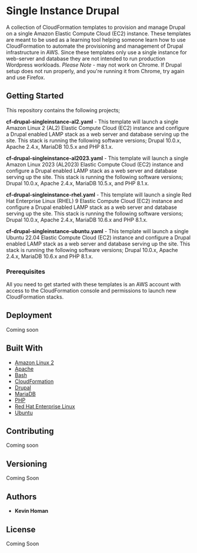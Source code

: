 # Single Instance Drupal

A collection of CloudFormation templates to provision and manage Drupal on a single Amazon Elastic Compute Cloud (EC2) instance. These templates are meant to be used as a learning tool helping someone learn how to use CloudFormation to automate the provisioning and management of Drupal infrastructure in AWS. Since these templates only use a single instance for web-server and database they are not intended to run production Wordpress workloads. *Please Note* - may not work on Chrome. If Drupal setup does not run properly, and you're running it from Chrome, try again and use Firefox.

## Getting Started

This repository contains the following projects;

**cf-drupal-singleinstance-al2.yaml** - This template will launch a single Amazon Linux 2 (AL2) Elastic Compute Cloud (EC2) instance and configure a Drupal enabled LAMP stack as a web server and database serving up the site. This stack is running the following software versions; Drupal 10.0.x, Apache 2.4.x, MariaDB 10.5.x and PHP 8.1.x.

**cf-drupal-singleinstance-al2023.yaml** - This template will launch a single Amazon Linux 2023 (AL2023) Elastic Compute Cloud (EC2) instance and configure a Drupal enabled LAMP stack as a web server and database serving up the site. This stack is running the following software versions; Drupal 10.0.x, Apache 2.4.x, MariaDB 10.5.x, and PHP 8.1.x.

**cf-drupal-singleinstance-rhel.yaml** - This template will launch a single Red Hat Enterprise Linux (RHEL) 9 Elastic Compute Cloud (EC2) instance and configure a Drupal enabled LAMP stack as a web server and database serving up the site. This stack is running the following software versions; Drupal 10.0.x, Apache 2.4.x, MariaDB 10.6.x and PHP 8.1.x.

**cf-drupal-singleinstance-ubuntu.yaml** - This template will launch a single Ubuntu 22.04 Elastic Compute Cloud (EC2) instance and configure a Drupal enabled LAMP stack as a web server and database serving up the site. This stack is running the following software versions; Drupal 10.0.x, Apache 2.4.x, MariaDB 10.6.x and PHP 8.1.x.

### Prerequisites

All you need to get started with these templates is an AWS account with access to the CloudFormation console and permissions to launch new CloudFormation stacks.

## Deployment

Coming soon

## Built With

* [Amazon Linux 2](https://aws.amazon.com/amazon-linux-2/?amazon-linux-whats-new.sort-by=item.additionalFields.postDateTime&amazon-linux-whats-new.sort-order=desc)
* [Apache](https://httpd.apache.org/)
* [Bash](https://www.gnu.org/software/bash/)
* [CloudFormation](https://docs.aws.amazon.com/cloudformation/index.html)
* [Drupal](https://www.drupal.org/)
* [MariaDB](https://mariadb.org/)
* [PHP](https://www.php.net/)
* [Red Hat Enterprise Linux](https://www.redhat.com/en/technologies/linux-platforms/enterprise-linux)
* [Ubuntu](https://ubuntu.com/)

## Contributing

Coming soon

## Versioning

Coming Soon

## Authors

* **Kevin Homan**

## License

Coming Soon